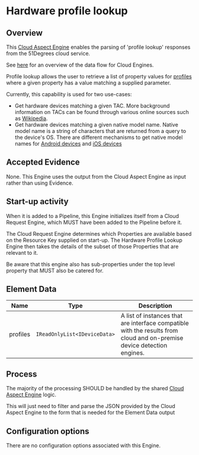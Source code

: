 # Hardware profile lookup

## Overview

This [Cloud Aspect Engine](../../../pipeline-specification/conceptual-overview.md#cloud-aspect-engine)
enables the parsing of 'profile lookup' responses from the 51Degrees cloud service.

See [here](../../../pipeline-specification/part3/pipeline-elements/cloud-request-engine.md)
for an overview of the data flow for Cloud Engines.

Profile lookup allows the user to retrieve a list of property values for
[profiles](../../pipeline-elements/device-detection-on-premise.md#profile)
where a given property has a value matching a supplied parameter.

Currently, this capability is used for two use-cases:

- Get hardware devices matching a given TAC. More background information on
  TACs can be found through various online sources such as
  [Wikipedia](https://en.wikipedia.org/wiki/Type_Allocation_Code).
- Get hardware devices matching a given native model name. Native model name
  is a string of characters that are returned from a query to the device's OS.
  There are different mechanisms to get native model names for
  [Android devices](https://developer.android.com/reference/android/os/Build#MODEL)
  and [iOS devices](https://gist.github.com/soapyigu/c99e1f45553070726f14c1bb0a54053b#file-machinename-swift)

## Accepted Evidence

None. This Engine uses the output from the Cloud Aspect Engine as input
rather than using Evidence.

## Start-up activity

When it is added to a Pipeline, this Engine initializes itself from a
Cloud Request Engine, which MUST have been added to the Pipeline
before it.

The Cloud Request Engine determines which Properties are available
based on the Resource Key supplied on start-up. The Hardware Profile Lookup Engine
then takes the details of the subset of those Properties that are relevant to
it.

Be aware that this engine also has sub-properties under the top level property
that MUST also be catered for.

## Element Data

| **Name**                   | **Type**                              | **Description**                                                                                                                           |
|----------------------------|---------------------------------------|-------------------------------------------------------------------------------------------------------------------------------------------|
| profiles | `IReadOnlyList<IDeviceData>` | A list of instances that are interface compatible with the results from cloud and on-premise device detection engines. |

## Process

The majority of the processing SHOULD be handled by the shared
[Cloud Aspect Engine](../../../pipeline-specification/part3/pipeline-elements/cloud-aspect-engine.md#processing)
logic.

This will just need to filter and parse the JSON provided by the Cloud Aspect
Engine to the form that is needed for the Element Data output

## Configuration options

There are no configuration options associated with this Engine.
